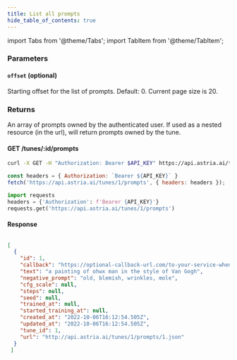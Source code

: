 ```yaml
---
title: List all prompts
hide_table_of_contents: true
---
```


import Tabs from '@theme/Tabs';
import TabItem from '@theme/TabItem';

<div className="api-method">
<div>

### Parameters

#### `offset` (optional)
Starting offset for the list of prompts. Default: 0. Current page size is 20.

### Returns

An array of prompts owned by the authenticated user. If used as a nested resource (in the url), will return prompts owned by the tune.
</div>

<div>

#### GET /tunes/:id/prompts
<Tabs groupId="lang">
  <TabItem value="curl" label="cURL" default>

```bash showLineNumbers
curl -X GET -H "Authorization: Bearer $API_KEY" https://api.astria.ai/tunes/1/prompts
```

</TabItem>
  <TabItem value="nodejs" label="Node.js">

```javascript showLineNumbers
const headers = { Authorization: `Bearer ${API_KEY}` }
fetch('https://api.astria.ai/tunes/1/prompts', { headers: headers });
```
  </TabItem>
  <TabItem value="python" label="Python">

```python showLineNumbers
import requests
headers = {'Authorization': f'Bearer {API_KEY}'}
requests.get('https://api.astria.ai/tunes/1/prompts')
```

</TabItem>
</Tabs>

#### Response
```json

[
  {
    "id": 1,
    "callback": "https://optional-callback-url.com/to-your-service-when-ready?user_id=your_internal_user_id&transaction_id=internal_transaction_id",
    "text": "a painting of ohwx man in the style of Van Gogh",
    "negative_prompt": "old, blemish, wrinkles, mole",
    "cfg_scale": null,
    "steps": null,
    "seed": null,
    "trained_at": null,
    "started_training_at": null,
    "created_at": "2022-10-06T16:12:54.505Z",
    "updated_at": "2022-10-06T16:12:54.505Z",
    "tune_id": 1,
    "url": "http://api.astria.ai/tunes/1/prompts/1.json"
  }
 ]
```
</div>
</div>

